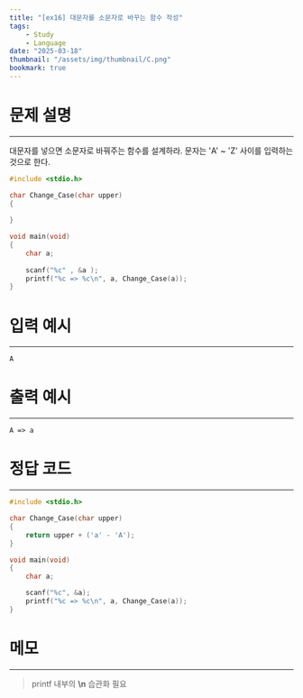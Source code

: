 ```yaml
---
title: "[ex16] 대문자를 소문자로 바꾸는 함수 작성"
tags:
    - Study
    - Language
date: "2025-03-18"
thumbnail: "/assets/img/thumbnail/C.png"
bookmark: true
---
```

# 문제 설명
---
대문자를 넣으면 소문자로 바꿔주는 함수를 설계하라.
문자는 'A' ~ 'Z' 사이를 입력하는 것으로 한다.

```c
#include <stdio.h>

char Change_Case(char upper)
{
	
}

void main(void)
{
	char a;
	
	scanf("%c" , &a );
	printf("%c => %c\n", a, Change_Case(a));
}
```

# 입력 예시
---

```
A
```

# 출력 예시
---

```
A => a
```

# 정답 코드
---

```c
#include <stdio.h>

char Change_Case(char upper)
{
	return upper + ('a' - 'A');
}

void main(void)
{
	char a;

	scanf("%c", &a);
	printf("%c => %c\n", a, Change_Case(a));
}
```

# 메모
---
> printf 내부의 **\n** 습관화 필요
